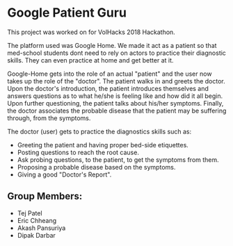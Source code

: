 # Google Patient Guru 

This project was worked on for VolHacks 2018 Hackathon. 

The platform used was Google Home. We made it act as a patient so that med-school students dont need to rely on actors to practice their diagnostic skills. They can even practice at home and get better at it.

Google-Home gets into the role of an actual "patient" and the user now takes up the role of the "doctor". The patient walks in and greets the doctor. Upon the doctor's introduction, the patient introduces themselves and answers questions as to what he/she is feeling like and how did it all begin. Upon further questioning, the patient talks about his/her symptoms. Finally, the doctor associates the probable disease that the patient may be suffering through, from the symptoms.

The doctor (user) gets to practice the diagnostics skills such as:

- Greeting the patient and having proper bed-side etiquettes.
- Posting questions to reach the root cause.
- Ask probing questions, to the patient, to get the symptoms from them.
- Proposing a probable disease based on the symptoms.
- Giving a good "Doctor's Report".


## Group Members:
 - Tej Patel
 - Eric Chheang
 - Akash Pansuriya 
 - Dipak Darbar
 
